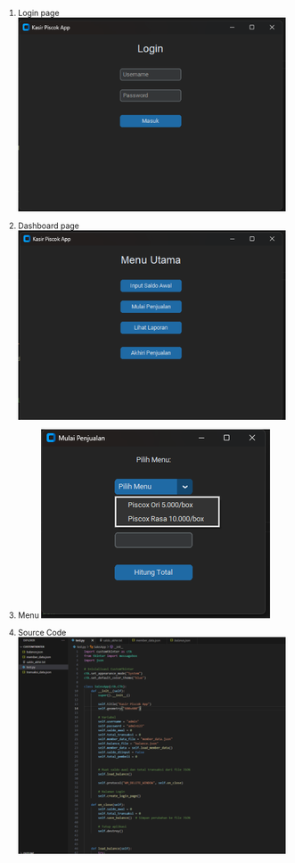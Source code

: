 
1. Login page
![Login](images/g1.png)

2. Dashboard page
![dashboard](images/g2.png)

3. Menu
![menu](images/g3.png)

4. Source Code
![code](images/g4.png)
